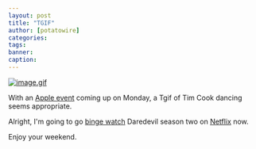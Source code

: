 ```yaml
---
layout: post
title: "TGIF"
author: [potatowire]
categories: 
tags: 
banner: 
caption: 
---
```



[![image.gif](https://svbtleusercontent.com/zddvqy0pw8jyxw_small.gif)](https://svbtleusercontent.com/zddvqy0pw8jyxw.gif)

With an [Apple event](http://www.apple.com/apple-events/march-2016/) coming up on Monday, a Tgif of Tim Cook dancing seems appropriate.

Alright, I'm going to go [binge watch](https://twitter.com/potatowire/status/710570112349155328) Daredevil season two on [Netflix](https://www.netflix.com/title/80018294) now.

Enjoy your weekend.
